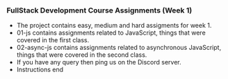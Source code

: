 ### FullStack Development Course Assignments (Week 1)

- The project contains easy, medium and hard assigments for week 1.
- 01-js contains assignments related to JavaScript, things that were covered in the first class.
- 02-async-js contains assignments related to asynchronous JavaScript, things that were covered in the second class.
- If you have any query then ping us on the Discord server.
- Instructions end
